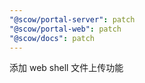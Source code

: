 ```yaml
---
"@scow/portal-server": patch
"@scow/portal-web": patch
"@scow/docs": patch
---
```


添加 web shell 文件上传功能
